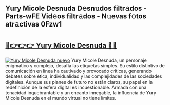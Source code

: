 ## Yury Micole Desnuda D𝚎sn𝚞dos filtr𝚊dos - Parts-wFE Vid𝚎os filtr𝚊dos - N𝚞evas f𝚘tos atr𝚊ctivas 0Fzw1

# <h2><a href="http://mb0x8g.tromn.icu/?c=Yury+Micole+Desnuda">🔗👉👉👉 Yury Micole Desnuda 🔗🔗</a></h2>

[![Yury Micole Desnuda nuevo](https://i.imgur.com/pEAQMta.gif)](http://mb0x8g.tromn.icu/?c=Yury+Micole+Desnuda)
Yury Micole Desnuda, un personaje enigmático y complejo, desafía las etiquetas simples. Su estilo distintivo de comunicación en línea ha cautivado y provocado críticas, generando debates sobre ética, individualidad y las complejidades de las sociedades digitales. Aunque sus planes de futuro no están claros, su papel en la redefinición de la esfera digital es incuestionable. Armada con una tenacidad inquebrantable y un encanto innegable, la influencia de Yury Micole Desnuda en el mundo virtual no tiene límites.

